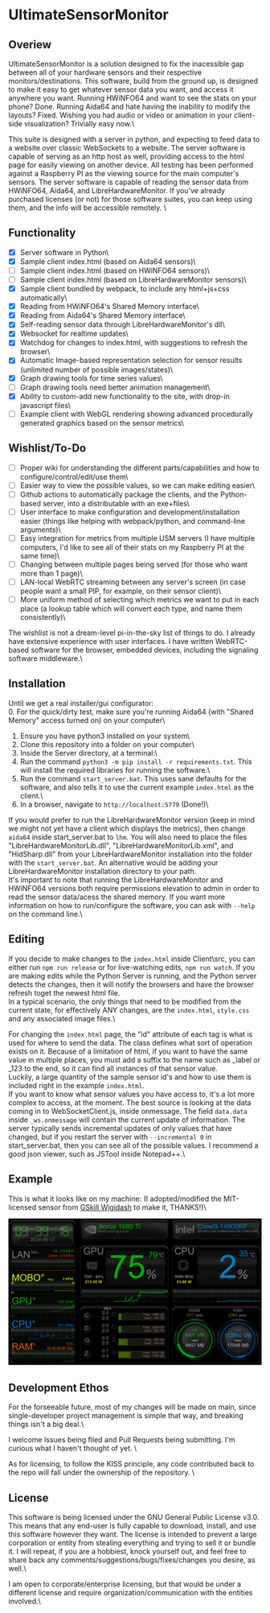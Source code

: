 # UltimateSensorMonitor

## Overiew

UltimateSensorMonitor is a solution designed to fix the inacessible gap between all of your hardware sensors and their respective monitors/destinations.  This software, build from the ground up, is designed to make it easy to get whatever sensor data you want, and access it anywhere you want.  Running HWiNFO64 and want to see the stats on your phone?  Done.  Running Aida64 and hate having the inability to modify the layouts?  Fixed.  Wishing you had audio or video or animation in your client-side visualization?  Trivially easy now.\

This suite is designed with a server in python, and expecting to feed data to a website over classic WebSockets to a website.  The server software is capable of serving as an http host as well, providing access to the html page for easily viewing on another device.  All testing has been performed against a Raspberry PI as the viewing source for the main computer's sensors.  The server software is capable of reading the sensor data from HWiNFO64, Aida64, and LibreHardwareMonitor.  If you've already purchased licenses (or not) for those software suites, you can keep using them, and the info will be accessible remotely.  \

## Functionality

- [x] Server software in Python\
- [x] Sample client index.html (based on Aida64 sensors)\
- [ ] Sample client index.html (based on HWiNFO64 sensors)\
- [ ] Sample client index.html (based on LibreHardwareMonitor sensors)\
- [x] Sample client bundled by webpack, to include any html+js+css automatically\
- [x] Reading from HWiNFO64's Shared Memory interface\
- [x] Reading from Aida64's Shared Memory interface\
- [x] Self-reading sensor data through LibreHardwareMonitor's dll\
- [x] Websocket for realtime updates\
- [x] Watchdog for changes to index.html, with suggestions to refresh the browser\
- [x] Automatic Image-based representation selection for sensor results  (unlimited number of possible images/states)\
- [x] Graph drawing tools for time series values\
- [ ] Graph drawing tools need better animation management\
- [x] Ability to custom-add new functionality to the site, with drop-in javascript files\
- [ ] Example client with WebGL rendering showing advanced procedurally generated graphics based on the sensor metrics\

## Wishlist/To-Do

- [ ] Proper wiki for understanding the different parts/capabilities and how to configure/control/edit/use them\
- [ ] Easier way to view the possible values, so we can make editing easier\
- [ ] Github actions to automatically package the clients, and the Python-based server, into a distributable with an exe+files\
- [ ] User interface to make configuration and development/installation easier (things like helping with webpack/python, and command-line arguments)\
- [ ] Easy integration for metrics from multiple USM servers (I have multiple computers, I'd like to see all of their stats on my Raspberry PI at the same time)\
- [ ] Changing between multiple pages being served (for those who want more than 1 page)\
- [ ] LAN-local WebRTC streaming between any server's screen (in case people want a small PIP, for example, on their sensor client)\
- [ ] More uniform method of selecting which metrics we want to put in each place (a lookup table which will convert each type, and name them consistently)\

The wishlist is not a dream-level pi-in-the-sky list of things to do.  I already have extensive experience with user interfaces.  I have written WebRTC-based software for the browser, embedded devices, including the signaling software middleware.\

## Installation

Until we get a real installer/gui configurator:\
0. For the quick/dirty test, make sure you're running Aida64 (with "Shared Memory" access turned on) on your computer\
1. Ensure you have python3 installed on your system\
2. Clone this repository into a folder on your computer\
3. Inside the Server directory, at a terminal:\
  1. Run the command `python3 -m pip install -r requirements.txt`.  This will install the required libraries for running the software.\
  2. Run the command `start_server.bat`.  This uses sane defaults for the software, and also tells it to use the current example `index.html` as the client.\
4. In a browser, navigate to `http://localhost:5779`  (Done!)\

If you would prefer to run the LibreHardwareMonitor version (keep in mind we might not yet have a client which displays the metrics), then change `aida64` inside start_server.bat to `lhm`. You will also need to place the files "LibreHardwareMonitorLib.dll", "LibreHardwareMonitorLib.xml", and "HidSharp.dll" from your LibreHardwareMonitor installation into the folder with the `start_server.bat`.  An alternative would be adding your LibreHardwareMonitor installation directory to your path.\
It's important to note that running the LibreHardwareMonitor and HWiNFO64 versions both require permissions elevation to admin in order to read the sensor data/acess the shared memory.
If you want more information on how to run/configure the software, you can ask with `--help` on the command line.\

## Editing 

If you decide to make changes to the `index.html` inside Client\src, you can either run `npm run release` or for live-watching edits, `npm run watch`.  If you are making edits while the Python Server is running, and the Python server detects the changes, then it will notify the browsers and have the browser refresh toget the newest html file.\
In a typical scenario, the only things that need to be modified from the current state, for effectively ANY changes, are the `index.html`, `style.css` and any associated image files.\

For changing the `index.html` page, the "id" attribute of each tag is what is used for where to send the data.  The class defines what sort of operation exists on it.  Because of a limitation of html, if you want to have the same value in multiple places, you must add a suffix to the name such as _label or _123 to the end, so it can find all instances of that sensor value.\
Luckily, a large quantity of the sample sensor id's and how to use them is included right in the example `index.html`.\
If you want to know what sensor values you have access to, it's a lot more complex to access, at the moment.  The best source is looking at the data coming in to WebSocketClient.js, inside onmessage.  The field `data.data` inside `_ws.onmessage` will contain the current update of information.  The server typically sends incremental updates of only values that have changed, but if you restart the server with `--incremental 0` in start_server.bat, then you can see all of the possible values.  I recommend a good json viewer, such as JSTool inside Notepad++.\

## Example

This is what it looks like on my machine:  (I adopted/modified the MIT-licensed sensor from [GSkill Wigidash](https://github.com/Sensor-Panels/WigiDash) to make it, THANKS!)\

![Screenshot of the example Aida64 client on my Raspberry PI monitor @ 1920x1080](screenshot.png)

## Development Ethos

For the forseeable future, most of my changes will be made on main, since single-developer project management is simple that way, and breaking things isn't a big deal.\

I welcome Issues being filed and Pull Requests being submitting.  I'm curious what I haven't thought of yet.  \

As for licensing, to follow the KISS principle, any code contributed back to the repo will fall under the ownership of the repository. \

## License

This software is being licensed under the GNU General Public License v3.0.  This means that any end-user is fully capable to download, install, and use this software however they want.  The license is intended to prevent a large corporation or entity from stealing everything and trying to sell it or bundle it.  I will repeat, if you are a hobbiest, knock yourself out, and feel free to share back any comments/suggestions/bugs/fixes/changes you desire, as well.\

I am open to corporate/enterprise licensing, but that would be under a different license and require organization/communication with the entities involved.\
